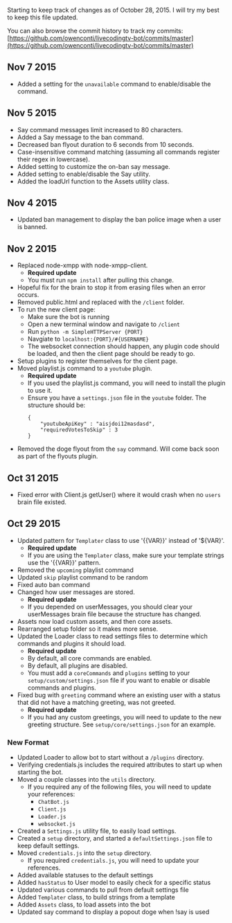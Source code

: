 Starting to keep track of changes as of October 28, 2015. I will try my best to keep this file updated.

You can also browse the commit history to track my commits: [https://github.com/owenconti/livecodingtv-bot/commits/master](https://github.com/owenconti/livecodingtv-bot/commits/master)

## Nov 7 2015
* Added a setting for the `unavailable` command to enable/disable the command.

## Nov 5 2015
* Say command messages limit increased to 80 characters.
* Added a Say message to the ban command.
* Decreased ban flyout duration to 6 seconds from 10 seconds.
* Case-insensitive command matching (assuming all commands register their regex in lowercase).
* Added setting to customize the on-ban say message.
* Added setting to enable/disable the Say utility.
* Added the loadUrl function to the Assets utility class.

## Nov 4 2015
* Updated ban management to display the ban police image when a user is banned.

## Nov 2 2015
* Replaced node-xmpp with node-xmpp-client.
  * **Required update**
  * You must run `npm install` after pulling this change.
* Hopeful fix for the brain to stop it from erasing files when an error occurs.
* Removed public.html and replaced with the `/client` folder.
* To run the new client page:
  * Make sure the bot is running
  * Open a new terminal window and navigate to `/client`
  * Run `python -m SimpleHTTPServer {PORT}`
  * Navgiate to `localhost:{PORT}/#{USERNAME}`
  * The websocket connection should happen, any plugin code should be loaded, and then the client page should be ready to go.
* Setup plugins to register themselves for the client page.
* Moved playlist.js command to a `youtube` plugin.
  * **Required update**
  * If you used the playlist.js command, you will need to install the plugin to use it.
  * Ensure you have a `settings.json` file in the `youtube` folder. The structure should be:
	```
	{
		"youtubeApiKey" : "aisjdoi12masdasd",
		"requiredVotesToSkip" : 3
	}
	```
* Removed the doge flyout from the `say` command. Will come back soon as part of the flyouts plugin.

## Oct 31 2015
* Fixed error with Client.js getUser() where it would crash when no `users` brain file existed.

## Oct 29 2015
* Updated pattern for `Templater` class to use '{{VAR}}' instead of '${VAR}'.
  * **Required update**
  * If you are using the `Templater` class, make sure your template strings use the '{{VAR}}' pattern.
* Removed the `upcoming` playlist command
* Updated `skip` playlist command to be random
* Fixed auto ban command
* Changed how user messages are stored.
  * **Required update**
  * If you depended on userMessages, you should clear your userMessages brain file because the structure has changed.
* Assets now load custom assets, and then core assets.
* Rearranged setup folder so it makes more sense.
* Updated the Loader class to read settings files to determine which commands and plugins it should load.
  * **Required update**
  * By default, all core commands are enabled.
  * By default, all plugins are disabled.
  * You must add a `coreCommands` and `plugins` setting to your `setup/custom/settings.json` file if you want to enable or disable commands and plugins.
* Fixed bug with `greeting` command where an existing user with a status that did not have a matching greeting, was not greeted.
  * **Required update**
  * If you had any custom greetings, you will need to update to the new greeting structure. See `setup/core/settings.json` for an example.

### New Format

* Updated Loader to allow bot to start without a `/plugins` directory.
* Verifying credentials.js includes the required attributes to start up when starting the bot.
* Moved a couple classes into the `utils` directory.
  * If you required any of the following files, you will need to update your references:
    * `ChatBot.js`
	* `Client.js`
	* `Loader.js`
	* `websocket.js`
* Created a `Settings.js` utility file, to easily load settings.
* Created a `setup` directory, and started a `defaultSettings.json` file to keep default settings.
* Moved `credentials.js` into the `setup` directory.
  * If you required `credentials.js`, you will need to update your references.
* Added available statuses to the default settings
* Added `hasStatus` to User model to easily check for a specific status
* Updated various commands to pull from default settings file
* Added `Templater` class, to build strings from a template
* Added `Assets` class, to load assets into the bot
* Updated say command to display a popout doge when !say is used

